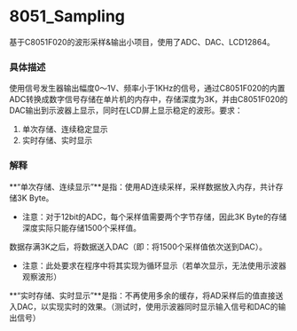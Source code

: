 # 8051_Sampling
基于C8051F020的波形采样&amp;输出小项目，使用了ADC、DAC、LCD12864。



### 具体描述

使用信号发生器输出幅度0～1V、频率小于1KHz的信号，通过C8051F020的内置ADC转换成数字信号存储在单片机的内存中，存储深度为3K，并由C8051F020的DAC输出到示波器上显示，同时在LCD屏上显示稳定的波形。要求：
1.	单次存储、连续稳定显示
2.	实时存储、实时显示

### 解释

**“单次存储、连续显示”**是指：使用AD连续采样，采样数据放入内存，共计存储3K Byte。

* 注意：对于12bit的ADC，每个采样值需要两个字节存储，因此3K Byte的存储深度实际只能存储1500个采样值。

数据存满3K之后，将数据送入DAC（即：将1500个采样值依次送到DAC）。

* 注意：此处要求在程序中将其实现为循环显示（若单次显示，无法使用示波器观察波形）

**“实时存储、实时显示”**是指：不再使用多余的缓存，将AD采样后的值直接送入DAC，以实现实时的效果。（测试时，使用示波器同时显示输入信号和DAC的输出信号）
